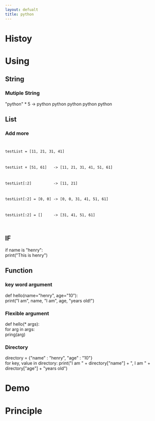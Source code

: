 ```yaml
---
layout: defualt
title: python
---
```


<h1>Histoy</h1>
<h1>Using</h1>
<h2>String</h2>
<h3>Mutiple String</h3>
<p>"python" * 5  -> python python python python python</p>
<h2>List</h2>
<h3>Add more</h3>
<code>
<p>testList = [11, 21, 31, 41]</p>
<p>testList + [51, 61]   -> [11, 21, 31, 41, 51, 61]</p>
<p>testList[:2]          -> [11, 21]</p>
<p>testList[:2] = [0, 0] -> [0, 0, 31, 41, 51, 61]</p>
<p>testList[:2] = []     -> [31, 41, 51, 61]</p>
</code>
<h2>IF</h2>
<p>if name is "henry":<br />
    print("This is henry")
</p>
<h2>Function</h2>
<h3>key word argument</h3>
<p>def hello(name="henry", age="10"):<br />
print("I am", name, "I am", age, "years old!")
</p>
<h3>Flexible argument</h3>
<p>def hello(* args):<br />
for arg in args:<br />
pring(arg)<br />
</p>
<h3>Directory</h3>
<p>directory = {"name" : "henry", "age" : "10"}<br />
for key, value in directory:
print("I am " + directory["name"] + ", I am " + directory["age"] + "years old")
</p>
<h1>Demo</h1>
<h1>Principle</h1>
